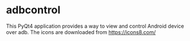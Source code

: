 # adbcontrol

This PyQt4 application provides a way to view and control Android device over adb.
The icons are downloaded from https://icons8.com/
